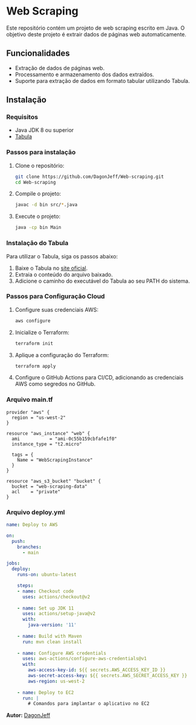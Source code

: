 # Web Scraping

Este repositório contém um projeto de web scraping escrito em Java. O objetivo deste projeto é extrair dados de páginas web automaticamente.

## Funcionalidades

- Extração de dados de páginas web.
- Processamento e armazenamento dos dados extraídos.
- Suporte para extração de dados em formato tabular utilizando Tabula.

## Instalação

### Requisitos

- Java JDK 8 ou superior
- [Tabula](https://tabula.technology/)

### Passos para instalação

1. Clone o repositório:

   ```sh
   git clone https://github.com/DagonJeff/Web-scraping.git
   cd Web-scraping
   ```

2. Compile o projeto:

   ```sh
   javac -d bin src/*.java
   ```

3. Execute o projeto:

   ```sh
   java -cp bin Main
   ```

### Instalação do Tabula

Para utilizar o Tabula, siga os passos abaixo:

1. Baixe o Tabula no [site oficial](https://tabula.technology/).
2. Extraia o conteúdo do arquivo baixado.
3. Adicione o caminho do executável do Tabula ao seu PATH do sistema.

### Passos para Configuração Cloud

1. Configure suas credenciais AWS:

   ```sh
   aws configure
   ```

2. Inicialize o Terraform:

   ```sh
   terraform init
   ```

3. Aplique a configuração do Terraform:

   ```sh
   terraform apply
   ```

4. Configure o GitHub Actions para CI/CD, adicionando as credenciais AWS como segredos no GitHub.

### Arquivo main.tf

```hcl
provider "aws" {
  region = "us-west-2"
}

resource "aws_instance" "web" {
  ami           = "ami-0c55b159cbfafe1f0"
  instance_type = "t2.micro"

  tags = {
    Name = "WebScrapingInstance"
  }
}

resource "aws_s3_bucket" "bucket" {
  bucket = "web-scraping-data"
  acl    = "private"
}
```

### Arquivo deploy.yml

```yaml
name: Deploy to AWS

on:
  push:
    branches:
      - main

jobs:
  deploy:
    runs-on: ubuntu-latest

    steps:
    - name: Checkout code
      uses: actions/checkout@v2
    
    - name: Set up JDK 11
      uses: actions/setup-java@v2
      with:
        java-version: '11'
    
    - name: Build with Maven
      run: mvn clean install
    
    - name: Configure AWS credentials
      uses: aws-actions/configure-aws-credentials@v1
      with:
        aws-access-key-id: ${{ secrets.AWS_ACCESS_KEY_ID }}
        aws-secret-access-key: ${{ secrets.AWS_SECRET_ACCESS_KEY }}
        aws-region: us-west-2
    
    - name: Deploy to EC2
      run: |
        # Comandos para implantar o aplicativo no EC2
```

**Autor:** [DagonJeff](https://github.com/DagonJeff)